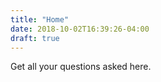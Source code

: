 ```yaml
---
title: "Home"
date: 2018-10-02T16:39:26-04:00
draft: true
---
```


Get all your questions asked here. 